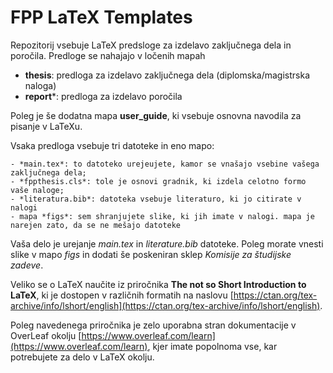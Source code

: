 # FPP LaTeX Templates

Repozitorij vsebuje LaTeX predsloge za izdelavo zaključnega dela in poročila. Predloge se nahajajo v ločenih mapah

 - **thesis**: predloga za izdelavo zaključnega dela (diplomska/magistrska naloga)
 - **report***: predloga za izdelavo poročila

 Poleg je še dodatna mapa **user_guide**, ki vsebuje osnovna navodila za pisanje v LaTeXu.

 Vsaka predloga vsebuje tri datoteke in eno mapo:

    - *main.tex*: to datoteko urejeujete, kamor se vnašajo vsebine vašega zaključnega dela;
    - *fppthesis.cls*: tole je osnovi gradnik, ki izdela celotno formo vaše naloge;
    - *literatura.bib*: datoteka vsebuje literaturo, ki jo citirate v nalogi
    - mapa *figs*: sem shranjujete slike, ki jih imate v nalogi. mapa je narejen zato, da se ne mešajo datoteke

Vaša delo je urejanje *main.tex* in *literature.bib* datoteke. Poleg morate vnesti slike v mapo *figs* in dodati še poskeniran sklep *Komisije za študijske zadeve*.

Veliko se o LaTeX naučite iz priročnika **The not so Short Introduction to LaTeX**, ki je dostopen v različnih formatih na naslovu [https://ctan.org/tex-archive/info/lshort/english](https://ctan.org/tex-archive/info/lshort/english).

Poleg navedenega priročnika je zelo uporabna stran dokumentacije v OverLeaf okolju [https://www.overleaf.com/learn](https://www.overleaf.com/learn), kjer imate popolnoma vse, kar potrebujete za delo v LaTeX okolju.
